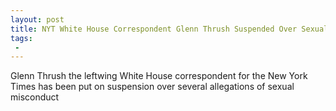 ```yaml
---
layout: post
title: NYT White House Correspondent Glenn Thrush Suspended Over Sexual Misconduct Claims
tags:
 -
---
```

Glenn Thrush the leftwing White House correspondent for the New York Times has been put on suspension over several allegations of sexual misconduct
